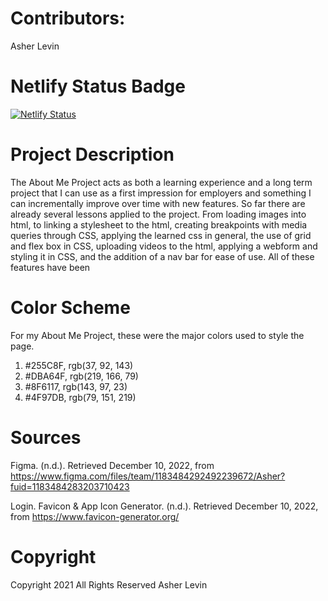 # Contributors: 

Asher Levin

# Netlify Status Badge

[![Netlify Status](https://api.netlify.com/api/v1/badges/2090fc8f-c4fe-46dc-a1f8-f1d2f3a347d6/deploy-status)](https://app.netlify.com/sites/about-me-asher700/deploys)

# Project Description
The About Me Project acts as both a learning experience and a long term project that I can use as a first impression for employers and something I can incrementally improve over time with new features. So far there are already several lessons applied to the project. From loading images into html, to linking a stylesheet to the html, creating breakpoints with media queries through CSS, applying the learned css in general, the use of grid and flex box in CSS, uploading videos to the html, applying a webform and styling it in CSS, and the addition of a nav bar for ease of use. All of these features have been 

# Color Scheme
For my About Me Project, these were the major colors used to style the page. 

1. #255C8F, rgb(37, 92, 143)
2. #DBA64F, rgb(219, 166, 79)
3. #8F6117, rgb(143, 97, 23)
4. #4F97DB, rgb(79, 151, 219)

# Sources

Figma. (n.d.). Retrieved December 10, 2022, from 
https://www.figma.com/files/team/1183484292492239672/Asher?fuid=1183484283203710423 

Login. Favicon &amp; App Icon Generator. (n.d.). Retrieved December 10, 2022, 
from https://www.favicon-generator.org/ 



# Copyright

Copyright 2021 All Rights Reserved Asher Levin 
